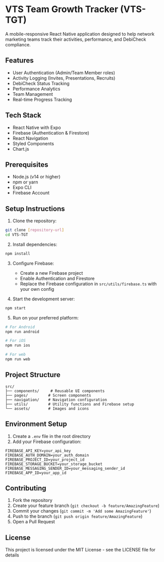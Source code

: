 # VTS Team Growth Tracker (VTS-TGT)

A mobile-responsive React Native application designed to help network marketing teams track their activities, performance, and DebiCheck compliance.

## Features

- User Authentication (Admin/Team Member roles)
- Activity Logging (Invites, Presentations, Recruits)
- DebiCheck Status Tracking
- Performance Analytics
- Team Management
- Real-time Progress Tracking

## Tech Stack

- React Native with Expo
- Firebase (Authentication & Firestore)
- React Navigation
- Styled Components
- Chart.js

## Prerequisites

- Node.js (v14 or higher)
- npm or yarn
- Expo CLI
- Firebase Account

## Setup Instructions

1. Clone the repository:
```bash
git clone [repository-url]
cd VTS-TGT
```

2. Install dependencies:
```bash
npm install
```

3. Configure Firebase:
   - Create a new Firebase project
   - Enable Authentication and Firestore
   - Replace the Firebase configuration in `src/utils/firebase.ts` with your own config

4. Start the development server:
```bash
npm start
```

5. Run on your preferred platform:
```bash
# For Android
npm run android

# For iOS
npm run ios

# For web
npm run web
```

## Project Structure

```
src/
├── components/     # Reusable UI components
├── pages/         # Screen components
├── navigation/    # Navigation configuration
├── utils/         # Utility functions and Firebase setup
└── assets/        # Images and icons
```

## Environment Setup

1. Create a `.env` file in the root directory
2. Add your Firebase configuration:
```
FIREBASE_API_KEY=your_api_key
FIREBASE_AUTH_DOMAIN=your_auth_domain
FIREBASE_PROJECT_ID=your_project_id
FIREBASE_STORAGE_BUCKET=your_storage_bucket
FIREBASE_MESSAGING_SENDER_ID=your_messaging_sender_id
FIREBASE_APP_ID=your_app_id
```

## Contributing

1. Fork the repository
2. Create your feature branch (`git checkout -b feature/AmazingFeature`)
3. Commit your changes (`git commit -m 'Add some AmazingFeature'`)
4. Push to the branch (`git push origin feature/AmazingFeature`)
5. Open a Pull Request

## License

This project is licensed under the MIT License - see the LICENSE file for details 